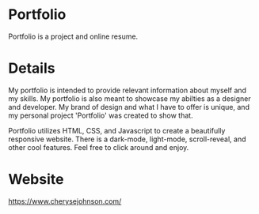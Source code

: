 # Portfolio
Portfolio is a project and online resume.

# Details
My portfolio is intended to provide relevant information about myself and my skills. My portfolio is also meant to showcase my abilties as a designer and developer. My brand of design and what I have to offer is unique, and my personal project 'Portfolio' was created to show that.

Portfolio utilizes HTML, CSS, and Javascript to create a beautifully responsive website. There is a dark-mode, light-mode, scroll-reveal, and other cool features. Feel free to click around and enjoy.

# Website
https://www.cherysejohnson.com/
